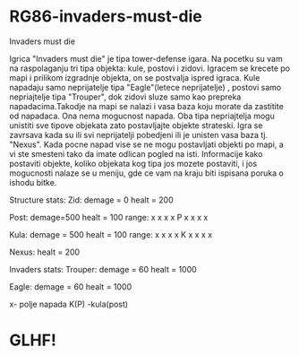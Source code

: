 # RG86-invaders-must-die
Invaders must die

Igrica "Invaders must die" je tipa tower-defense igara. Na pocetku su vam na raspolaganju tri tipa objekta: kule, postovi i zidovi. Igracem se krecete po mapi i prilikom izgradnje objekta, on se postvalja ispred igraca. Kule napadaju samo neprijatelje tipa "Eagle"(letece neprijatelje) , postovi samo nepriajtelje tipa "Trouper", dok zidovi sluze samo kao prepreka napadacima.Takodje na mapi se nalazi i vasa baza koju morate da zastitite od napadaca. Ona nema mogucnost napada. Oba tipa nepriajtelja mogu unistiti sve tipove objekata zato postavljajte objekte strateski. Igra se zavrsava kada su ili svi neprijatelji pobedjeni ili je unisten vasa baza tj. "Nexus". Kada pocne napad vise se ne mogu postavljati objekti po mapi, a vi ste smesteni tako da imate odlican pogled na isti. Informacije kako postaviti objekte, koliko objekata kog tipa jos mozete postaviti, i jos mogucnosti nalaze se u meniju, gde ce vam na kraju biti ispisana poruka o ishodu bitke.  

Structure stats:
Zid:
	demage = 0
	healt = 200

Post:
	demage=500
	healt = 100
	range:
		x x x
		x P x
		x x x

Kula:
	demage = 500
	healt = 100
	range:
		x x x
		x K x
		x x x

Nexus:
	healt = 200

Invaders stats:
Trouper:
	demage = 60
	healt = 1000
	

Eagle:
	demage = 60
	healt = 1000
	
x- polje napada
K(P) -kula(post)

# GLHF!
